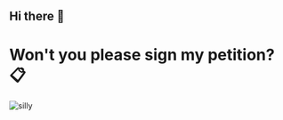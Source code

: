 ## Hi there 👋
# Won't you please sign my petition? 📋
![silly](https://github.com/washikarasu/washikarasu/assets/85062773/bbcf89a5-1ea0-4808-8741-0a012e00a837)
